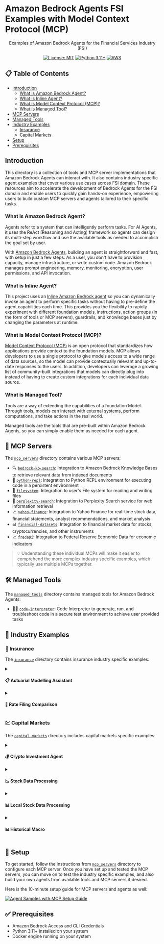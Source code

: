 # Amazon Bedrock Agents FSI Examples with Model Context Protocol (MCP)

<div align="center">
Examples of Amazon Bedrock Agents for the Financial Services Industry (FSI)
  
  [![License: MIT](https://img.shields.io/badge/License-MIT-yellow.svg)](https://opensource.org/licenses/MIT)
  [![Python 3.11+](https://img.shields.io/badge/python-3.11+-blue.svg)](https://www.python.org/downloads/)
  [![AWS](https://img.shields.io/badge/AWS-%23FF9900.svg?style=flat&logo=amazon-aws&logoColor=white)](https://aws.amazon.com/)
</div>

## 📋 Table of Contents

- [Introduction](#-introduction)
  - [What is Amazon Bedrock Agent?](#what-is-amazon-bedrock-agent)
  - [What is Inline Agent?](#what-is-inline-agent)
  - [What is Model Context Protocol (MCP)?](#what-is-model-context-protocol-mcp)
  - [What is Managed Tool?](#what-is-managed-tool)
- [MCP Servers](#-mcp-servers)
- [Managed Tools](#️-managed-tools)
- [Industry Examples](#-industry-examples)
  - [Insurance](#-insurance)
  - [Capital Markets](#-capital-markets)
- [Setup](#-setup)
- [Prerequisites](#-prerequisites)

## Introduction

This directory is a collection of tools and MCP server implementations that Amazon Bedrock Agents can interact with. It also contains industry specific agent examples that cover various use cases across FSI domain. These resources aim to accelerate the development of Bedrock Agents for the FSI domain and enable users to quickly gain hands-on experience, empowering users to build custom MCP servers and agents tailored to their specific tasks.

### What is Amazon Bedrock Agent?

Agents refer to a system that can intelligently perform tasks. For AI Agents, it uses the ReAct (Reasoning and Acting) framework so agents can design its multi-step workflow and use the available tools as needed to accomplish the goal set by user.

With [Amazon Bedrock Agents](https://docs.aws.amazon.com/bedrock/latest/userguide/agents.html), building an agent is straightforward and fast, with setup in just a few steps. As a user, you don't have to provision capacity, manage infrastructure, or write custom code. Amazon Bedrock manages prompt engineering, memory, monitoring, encryption, user permissions, and API invocation.

### What is Inline Agent?

This project uses an [Inline Amazon Bedrock agent](https://docs.aws.amazon.com/bedrock/latest/userguide/agents-create-inline.html) so you can dynamically invoke an agent to perform specific tasks without having to pre-define the agent capabilities each time. This provides you the flexibility to rapidly experiment with different foundation models, instructions, action groups (in the form of tools or MCP servers), guardrails, and knowledge bases just by changing the parameters at runtime.

### What is Model Context Protocol (MCP)?

[Model Context Protocol (MCP)](https://modelcontextprotocol.io/introduction) is an open protocol that standardizes how applications provide context to the foundation models. MCP allows developers to use a single protocol to give models access to a wide range of data sources, so the model can provide contextually relevant and up-to-date responses to the users. In addition, developers can leverage a growing list of community-built integrations that models can directly plug into instead of having to create custom integrations for each individual data source.

### What is Managed Tool?

Tools are a way of extending the capabilities of a foundation Model. Through tools, models can interact with external systems, perform computations, and take actions in the real world.

Managed tools are the tools that are pre-built within Amazon Bedrock Agents, so you can simply enable them as needed for each agent.

## 🔌 MCP Servers

The [`mcp_servers`](./mcp_servers) directory contains various MCP servers:

- 🔍 [`bedrock-kb-search`](./mcp_servers/bedrock-kb-search): Integration to Amazon Bedrock Knowledge Bases to retrieve relevant data from indexed documents
- 🐍 [`python-repl`](./mcp_servers/python-repl): Integration to Python REPL environment for executing code in a persistent environment
- 📁 [`filesystem`](./mcp_servers/filesystem): Integration to user's File system for reading and writing files
- 🔎 [`perplexity-search`](./mcp_servers/perplexity-search): Integration to Perplexity Search service for web information retrieval
- 📈 [`yahoo-finance`](./mcp_servers/yahoo-finance): Integration to Yahoo Finance for real-time stock data, financial statements, analyst recommendations, and market analysis
- 📊 [`financial-datasets`](./mcp_servers/financial-datasets): Integration to financial market data for stocks, cryptocurrencies, and other instruments
- 📈 [`fredapi`](./mcp_servers/fredapi): Integration to Federal Reserve Economic Data for economic indicators

> 💡 Understanding these individual MCPs will make it easier to comprehend the more complex industry specific examples, which typically use multiple MCPs together.

## 🛠️ Managed Tools

The [`managed_tools`](./managed_tools) directory contains managed tools for Amazon Bedrock Agents:

- 👨‍💻 [`code-interpreter`](./managed_tools/code-interpreter): Code Interpreter to generate, run, and troubleshoot code in a secure test environment to achieve user provided tasks

## 🏢 Industry Examples

### 🏥 Insurance

The [`insurance`](./insurance) directory contains insurance industry specific examples:

<details>

<summary><h4>📋 Actuarial Modelling Assistant</h4></summary>

**What it does**: Analyzes insurance datasets to identify trends, model risks, and generate actuarial insights.

**MCPs used**:

- 🐍 **Python REPL**: For data analysis, statistical modeling, and visualization
- 📁 **Filesystem**: For writing actuarial reports to output directory

**Key features**:

- Exploratory data analysis on policy, claims, and risk data
- Statistical modeling for claim frequency and severity
- Loss ratio and reserve adequacy calculations
- Actuarial visualization and report generation

</details>

<details>

<summary><h4>📝 Rate Filing Comparison</h4></summary>

**What it does**: Compares insurance rate filings from different insurers to identify differences and market trends.

**MCPs used**:

- 🔍 **Bedrock KB Search**: For retrieving rate filing documents from knowledge bases
- 📁 **Filesystem**: For writing comparison reports to output directory

**Key features**:

- Knowledge base search of insurance rate filings
- Detailed comparison of premium changes
- Coverage modification analysis
- Markdown report generation

</details>

### 💹 Capital Markets

The [`capital_markets`](./capital_markets) directory includes capital markets specific examples:

<details>

<summary><h4>💰 Crypto Investment Agent</h4></summary>

**What it does**: Analyzes cryptocurrency investment opportunities and provides investment recommendations.

**MCPs used**:

- 📊 **Financial Datasets**: For cryptocurrency price data
- 📈 **FRED API**: For macroeconomic indicators
- 🔎 **Perplexity Search**: For market news and sentiment

**Managed tools used**:

- 👨‍💻 **Code Interpreter**: For investment modeling, risk analysis, and data visualization

**Key features**:

- Historical cryptocurrency price analysis
- Macroeconomic impact assessment
- Risk modeling and scenario simulation
- Investment allocation recommendations

</details>

<details>

<summary><h4>📉 Stock Data Processing</h4></summary>

**What it does**: Processes stock market data to identify technical patterns and develop trading strategies.

**MCPs used**:

- 📊 **Financial Datasets**: For stock market data
- 📁 **Filesystem**: For storing results and trading signals

**Managed tools used**:

- 👨‍💻 **Code Interpreter**: For technical analysis and strategy backtesting

**Key features**:

- Technical indicator calculation
- Trading pattern identification
- Strategy backtesting and optimization
- Performance visualization

</details>

<details>

<summary><h4>📊 Local Stock Data Processing</h4></summary>

**What it does**: Performs advanced stock analysis and price predictions with data analysis and machine learning models.

**MCPs used**:

- 📈 **Yahoo Finance**: For retrieving comprehensive financial data
- 🐍 **Python REPL**: For data analysis, modeling, and visualization

**Key features**:

- Historical price data collection and organization
- Price prediction using data analysis and machine learning models
- Interactive visualization and charting
- Comprehensive markdown reporting with insights

</details>

<details>

<summary><h4>📊 Historical Macro</h4></summary>

**What it does**: Identifies historical periods with macroeconomic conditions similar to the present.

**MCPs used**:

- 📈 **FRED API**: For economic data retrieval
- 🔎 **Perplexity Search**: For historical context and market research

**Key features**:

- Economic indicator comparison
- Historical parallel identification
- Similarity scoring and ranking
- Forward-looking insights based on historical patterns

</details>

## 🚀 Setup

To get started, follow the instructions from [`mcp_servers`](./mcp_servers) directory to configure each MCP server. Once you have set up and tested the MCP servers, you can move on to test the industry specific examples, and also build your own agents from available tools and MCP servers if desired.

Here is the 10-minute setup guide for MCP servers and agents as well:

[![Agent Samples with MCP Setup Guide](http://img.youtube.com/vi/MnFlfGJnu00/0.jpg)](http://www.youtube.com/watch?v=MnFlfGJnu00 "Agent Samples with MCP Setup Guide")

## ✅ Prerequisites

- Amazon Bedrock Access and CLI Credentials
- Python 3.11+ installed on your system
- Docker engine running on your system
